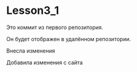 # Lesson3_1

Это коммит из первого репозитория.

Он будет отображен в удалённом репозитории.

Внесла изменения

Добавила изменения с сайта
